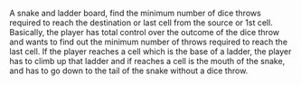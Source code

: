 A snake and ladder board, find the minimum number of dice throws required to reach the destination or last cell from the source or 1st cell. Basically, the player has total control over the outcome of the dice throw and wants to find out the minimum number of throws required to reach the last cell.
If the player reaches a cell which is the base of a ladder, the player has to climb up that ladder and if reaches a cell is the mouth of the snake, and has to go down to the tail of the snake without a dice throw.
